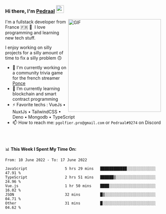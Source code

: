 ### Hi there, I'm <a href="https://pedraal.dev" target="_blank">Pedraal</a> <img src="https://media.giphy.com/media/hvRJCLFzcasrR4ia7z/giphy.gif" width="25px">
<img align="right" alt="GIF" src="https://pedraal.dev/avatar.png" width="300" height="300" />

I'm a fullstack developer from France 🇫🇷 🥖 &nbsp;I love programming and learning new
tech stuff.

I enjoy working on silly projects for a silly amount of time to fix a silly problem 🙃

- 🔭  I'm currently working on a community trivia game for the french streamer <a href="https://twitch.tv/ponce" target="_blank">Ponce</a>
- 🌱 I’m currently learning blockchain and smart contract programming
- ⚡ Favorite techs : VueJs &bull; NuxtJs &bull; TailwindCSS &bull; Deno &bull; Mongodb &bull; TypeScript
- 📫 How to reach me: `pgolfier.pro@gmail.com` or `Pedraal#9274` on Discord

<br>
<br>

📊 **This Week I Spent My Time On:**
<!--START_SECTION:waka-->

```text
From: 10 June 2022 - To: 17 June 2022

JavaScript                 5 hrs 29 mins   ████████████░░░░░░░░░░░░░   47.91 %
TypeScript                 2 hrs 51 mins   ██████▒░░░░░░░░░░░░░░░░░░   24.96 %
Vue.js                     1 hr 50 mins    ████░░░░░░░░░░░░░░░░░░░░░   16.02 %
JSON                       32 mins         █▒░░░░░░░░░░░░░░░░░░░░░░░   04.71 %
Other                      31 mins         █░░░░░░░░░░░░░░░░░░░░░░░░   04.62 %
```

<!--END_SECTION:waka-->
